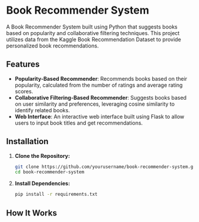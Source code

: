 # Book Recommender System
A Book Recommender System built using Python that suggests books based on popularity and collaborative filtering techniques. This project utilizes data from the Kaggle Book Recommendation Dataset to provide personalized book recommendations.

## **Features**
- **Popularity-Based Recommender**: Recommends books based on their popularity, calculated from the number of ratings and average rating scores.
- **Collaborative Filtering-Based Recommender**: Suggests books based on user similarity and preferences, leveraging cosine similarity to identify related books.
- **Web Interface**: An interactive web interface built using Flask to allow users to input book titles and get recommendations.
  
## **Installation**

1. **Clone the Repository:**

   ```bash
   git clone https://github.com/yourusername/book-recommender-system.git
   cd book-recommender-system
   ```
2. **Install Dependencies:**

   ```bash
   pip install -r requirements.txt
   ```

## **How It Works**



